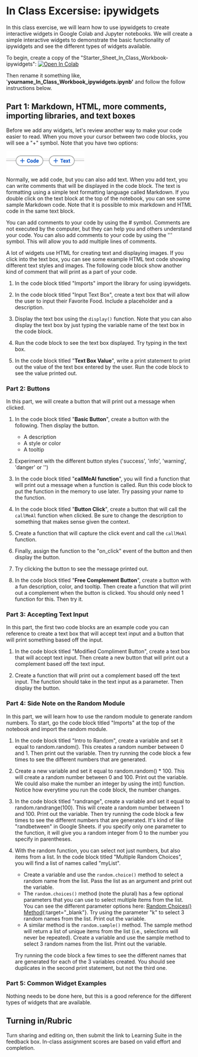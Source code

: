 # In Class Excersise: ipywidgets

In this class exercise, we will learn how to use ipywidgets to create interactive widgets in Google Colab and Jupyter notebooks. We will create a simple interactive widgets to demonstrate the basic functionality of ipywidgets and see the different types of widgets available.

To begin, create a copy of the "Starter_Sheet_In_Class_Workbook-ipywidgets": <a href="https://colab.research.google.com/github/byu-cce270/content/blob/main/docs/unit3/06_ipywidgets/Starter_Sheet_In_Class_Workbook_ipywidgets.ipynb" target="_blank"><img src="https://colab.research.google.com/assets/colab-badge.svg" alt="Open In Colab"/></a>

Then rename it something like, '**yourname_In_Class_Workbook_ipywidgets.ipynb'** and follow the follow instructions below.

## Part 1: Markdown, HTML, more comments, importing libraries, and text boxes

Before we add any widgets, let's review another way to make your code easier to read. When you move your cursor between two code blocks, you will see a "+" symbol. Note that you have two options:

![add_code_or_text.png](images/add_code_or_text%10.png)

Normally, we add code, but you can also add text. When you add text, you can write comments that will be displayed in the code block. The text is formatting using a simple text formatting language called Markdown. If you double click on the text block at the top of the notebook, you can see some sample Markdown code. Note that it is possible to mix markdown and HTML code in the same text block.

You can add comments to your code by using the # symbol. Comments are not executed by the computer, but they can help you and others understand your code. You can also add comments to your code by using the ''' symbol. This will allow you to add multiple lines of comments.

A lot of widgets use HTML for creating text and displaying images. If you click into the text box, you can see some example HTML text code showing different text styles and images. The following code block show another kind of comment that will print as a part of your code.

1. In the code block titled "Imports" import the library for using ipywidgets.

2. In the code block titled "Input Text Box", create a text box that will allow the user to input their Favorite Food. Include a placeholder and a description.
3. Display the text box using the `display()` function. Note that you can also display the text box by just typing the variable name of the text box in the code block.
4. Run the code block to see the text box displayed. Try typing in the text box.
5. In the code block titled "**Text Box Value**", write a print statement to print out the value of the text box entered by the user. Run the code block to see the value printed out.

### Part 2: Buttons

In this part, we will create a button that will print out a message when clicked.

1. In the code block titled "**Basic Button**", create a button with the following. Then display the button.

      - A description 
      - A style or color
      - A tooltip

2. Experiment with the different button styles ('success', 'info', 'warning', 'danger' or '')

3. In the code block titled "**callMeAl function**", you will find a function that will print out a message when a function is called. Run this code block to put the function in the memory to use later. Try passing your name to the function. 

4. In the code block titled "**Button Click**", create a button that will call the `callMeAl` function when clicked. Be sure to change the description to something that makes sense given the context.
5. Create a function that will capture the click event and call the `callMeAl` function.
6. Finally, assign the function to the "on_click" event of the button and then display the button. 
7. Try clicking the button to see the message printed out.


8. In the code block titled "**Free Complement Button**", create a button with a fun description, color, and tooltip. Then create a function that will print out a complement when the button is clicked. You should only need 1 function for this. Then try it. 

### Part 3: Accepting Text Input

In this part, the first two code blocks are an example code you can reference to create a text box that will accept text input and a button that will print something based off the input.

1. In the code block titled "Modified Compliment Button", create a text box that will accept text input. Then create a new button that will print out a complement based off the text input.

2. Create a function that will print out a complement based off the text input. The function should take in the text input as a parameter. Then display the button.

### Part 4: Side Note on the Random Module

In this part, we will learn how to use the random module to generate random numbers. To start, go the code block titled "Imports" at the top of the notebook and import the random module.

1. In the code block titled "Intro to Random", create a variable and set it equal to random.random(). This creates a random number between 0 and 1. Then print out the variable. Then try running the code block a few times to see the different numbers that are generated. 
2. Create a new variable and set it equal to random.random() * 100. This will create a random number between 0 and 100. Print out the variable. We could also make the number an integer by using the int() function. Notice how everytime you run the code block, the number changes.

3. In the code block titled "randrange", create a variable and set it equal to random.randrange(100). This will create a random number between 1 and 100. Print out the variable. Then try running the code block a few times to see the different numbers that are generated. It's kind of like "randbetween" in Google Sheets. if you specify only one parameter to the function, it will give you a random integer from 0 to the number you specify in parentheses.

4. With the random function, you can select not just numbers, but also items from a list. In the code block titled "Multiple Random Choices", you will find a list of names called "myList". 
      - Create a variable and use the `random.choice()` method to select a random name from the list. Pass the list as an argument and print out the variable.
      - The `random.choices()` method (note the plural) has a few optional parameters that you can use to select multiple items from the list. You can see the different parameter options here: [Random Choices() Method](https://www.w3schools.com/python/ref_random_choices.asp){:target="_blank"}. Try using the parameter "k" to select 3 random names from the list. Print out the variable.
      - A similar method is the `random.sample()` method. The sample method will return a list of unique items from the list (i.e., selections will never be repeated). Create a variable and use the sample method to select 3 random names from the list. Print out the variable.

    Try running the code block a few times to see the different names that are generated for each of the 3 variables created. You should see duplicates in the second print statement, but not the third one.

### Part 5: Common Widget Examples

Nothing needs to be done here, but this is a good reference for the different types of widgets that are available.

## Turning in/Rubric
Turn sharing and editing on, then submit the link to Learning Suite in the feedback box. In-class assignment scores are based on valid effort and completion.
